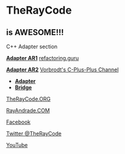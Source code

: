 # TheRayCode
## is AWESOME!!!
C++ Adapter section

**[Adapter AR1](./AR1/README.md)**  [refactoring.guru](https://refactoring.guru/design-patterns/adapter/cpp/example)

**[Adapter AR2](./AR2/README.md)** [Vorbrodt's C-Plus-Plus Channel](https://youtu.be/5dfRV5uWLy4)

 * **[Adapter](./README.md)**
 * **[Bridge](../Bridge/README.md)**

[TheRayCode.ORG](https://www.TheRayCode.org)

[RayAndrade.COM](https://www.RayAndrade.com)


[Facebook](https://www.facebook.com/TheRayCode/)

[Twitter @TheRayCode](https://www.twitter.com/TheRayCode/)

[YouTube](https://www.youtube.com/AndradeRay/)

